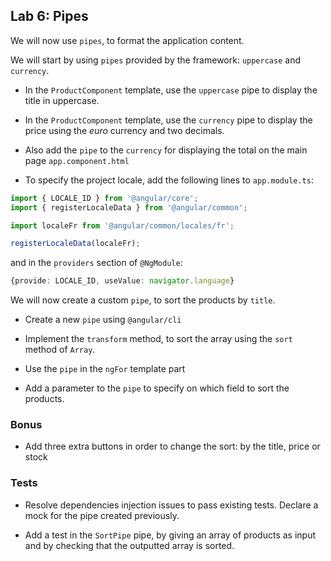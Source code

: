## Lab 6: Pipes

We will now use `pipes`, to format the application content.

We will start by using `pipes` provided by the framework: `uppercase` and `currency`.

- In the `ProductComponent` template, use the `uppercase` pipe to display the title in uppercase.

- In the `ProductComponent` template, use the `currency` pipe to display the price using the *euro* currency and two decimals.

- Also add the `pipe` to the `currency` for displaying the total on the main page `app.component.html`

- To specify the project locale, add the following lines to `app.module.ts`:
```typescript
import { LOCALE_ID } from '@angular/core';
import { registerLocaleData } from '@angular/common';

import localeFr from '@angular/common/locales/fr';

registerLocaleData(localeFr);
```
and in the `providers` section of `@NgModule`:
```typescript
{provide: LOCALE_ID, useValue: navigator.language}
```

We will now create a custom `pipe`, to sort the products by `title`.

- Create a new `pipe` using `@angular/cli`

- Implement the `transform` method, to sort the array using the `sort` method of `Array`.

- Use the `pipe` in the `ngFor` template part

- Add a parameter to the `pipe` to specify on which field to sort the products.

### Bonus

- Add three extra buttons in order to change the sort: by the title, price or stock

### Tests

- Resolve dependencies injection issues to pass existing tests. Declare a mock for the pipe created previously.

- Add a test in the `SortPipe` pipe, by giving an array of products as input and by checking that the outputted array is sorted.
